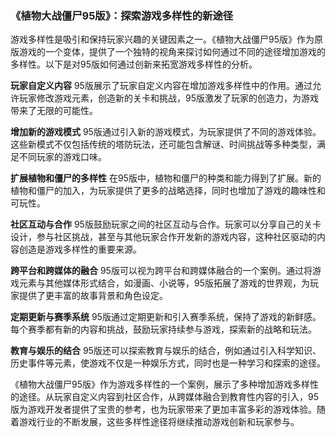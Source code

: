 ### 《植物大战僵尸95版》：探索游戏多样性的新途径

游戏多样性是吸引和保持玩家兴趣的关键因素之一。《植物大战僵尸95版》作为原版游戏的一个变体，提供了一个独特的视角来探讨如何通过不同的途径增加游戏的多样性。以下是对95版如何通过创新来拓宽游戏多样性的分析。

**玩家自定义内容**
95版展示了玩家自定义内容在增加游戏多样性中的作用。通过允许玩家修改游戏元素，创造新的关卡和挑战，95版激发了玩家的创造力，为游戏带来了无限的可能性。

**增加新的游戏模式**
95版通过引入新的游戏模式，为玩家提供了不同的游戏体验。这些新模式不仅包括传统的塔防玩法，还可能包含解谜、时间挑战等多种类型，满足不同玩家的游戏口味。

**扩展植物和僵尸的多样性**
在95版中，植物和僵尸的种类和能力得到了扩展。新的植物和僵尸的加入，为玩家提供了更多的战略选择，同时也增加了游戏的趣味性和可玩性。

**社区互动与合作**
95版鼓励玩家之间的社区互动与合作。玩家可以分享自己的关卡设计，参与社区挑战，甚至与其他玩家合作开发新的游戏内容，这种社区驱动的内容创造是游戏多样性的重要来源。

**跨平台和跨媒体的融合**
95版可以视为跨平台和跨媒体融合的一个案例。通过将游戏元素与其他媒体形式结合，如漫画、小说等，95版拓展了游戏的世界观，为玩家提供了更丰富的故事背景和角色设定。

**定期更新与赛季系统**
95版通过定期更新和引入赛季系统，保持了游戏的新鲜感。每个赛季都有新的内容和挑战，鼓励玩家持续参与游戏，探索新的战略和玩法。

**教育与娱乐的结合**
95版还可以探索教育与娱乐的结合，例如通过引入科学知识、历史事件等元素，使游戏不仅是一种娱乐方式，同时也是一种学习和探索的途径。

《植物大战僵尸95版》作为游戏多样性的一个案例，展示了多种增加游戏多样性的途径。从玩家自定义内容到社区合作，从跨媒体融合到教育性内容的引入，95版为游戏开发者提供了宝贵的参考，也为玩家带来了更加丰富多彩的游戏体验。随着游戏行业的不断发展，这些多样性途径将继续推动游戏创新和玩家参与。